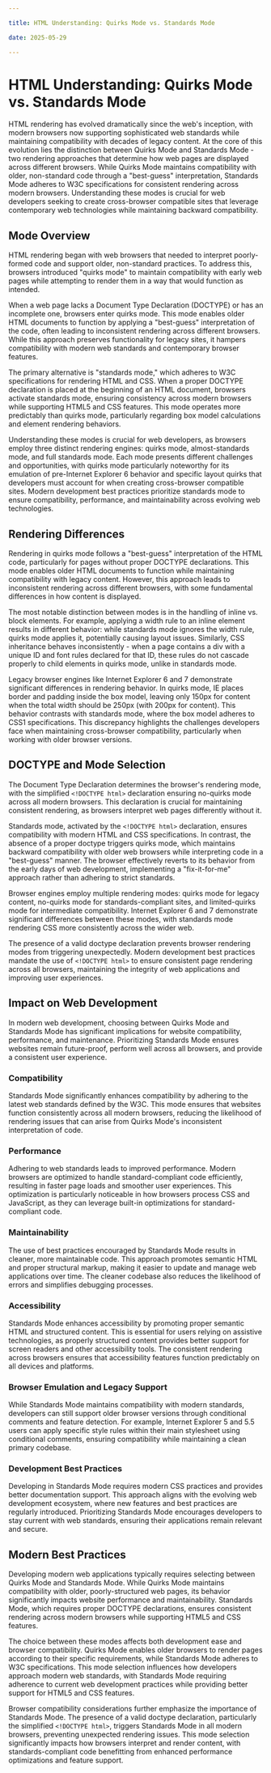 ```yaml
---

title: HTML Understanding: Quirks Mode vs. Standards Mode

date: 2025-05-29

---
```



# HTML Understanding: Quirks Mode vs. Standards Mode

HTML rendering has evolved dramatically since the web's inception, with modern browsers now supporting sophisticated web standards while maintaining compatibility with decades of legacy content. At the core of this evolution lies the distinction between Quirks Mode and Standards Mode - two rendering approaches that determine how web pages are displayed across different browsers. While Quirks Mode maintains compatibility with older, non-standard code through a "best-guess" interpretation, Standards Mode adheres to W3C specifications for consistent rendering across modern browsers. Understanding these modes is crucial for web developers seeking to create cross-browser compatible sites that leverage contemporary web technologies while maintaining backward compatibility.


## Mode Overview

HTML rendering began with web browsers that needed to interpret poorly-formed code and support older, non-standard practices. To address this, browsers introduced "quirks mode" to maintain compatibility with early web pages while attempting to render them in a way that would function as intended.

When a web page lacks a Document Type Declaration (DOCTYPE) or has an incomplete one, browsers enter quirks mode. This mode enables older HTML documents to function by applying a "best-guess" interpretation of the code, often leading to inconsistent rendering across different browsers. While this approach preserves functionality for legacy sites, it hampers compatibility with modern web standards and contemporary browser features.

The primary alternative is "standards mode," which adheres to W3C specifications for rendering HTML and CSS. When a proper DOCTYPE declaration is placed at the beginning of an HTML document, browsers activate standards mode, ensuring consistency across modern browsers while supporting HTML5 and CSS features. This mode operates more predictably than quirks mode, particularly regarding box model calculations and element rendering behaviors.

Understanding these modes is crucial for web developers, as browsers employ three distinct rendering engines: quirks mode, almost-standards mode, and full standards mode. Each mode presents different challenges and opportunities, with quirks mode particularly noteworthy for its emulation of pre-Internet Explorer 6 behavior and specific layout quirks that developers must account for when creating cross-browser compatible sites. Modern development best practices prioritize standards mode to ensure compatibility, performance, and maintainability across evolving web technologies.


## Rendering Differences

Rendering in quirks mode follows a "best-guess" interpretation of the HTML code, particularly for pages without proper DOCTYPE declarations. This mode enables older HTML documents to function while maintaining compatibility with legacy content. However, this approach leads to inconsistent rendering across different browsers, with some fundamental differences in how content is displayed.

The most notable distinction between modes is in the handling of inline vs. block elements. For example, applying a width rule to an inline element results in different behavior: while standards mode ignores the width rule, quirks mode applies it, potentially causing layout issues. Similarly, CSS inheritance behaves inconsistently - when a page contains a div with a unique ID and font rules declared for that ID, these rules do not cascade properly to child elements in quirks mode, unlike in standards mode.

Legacy browser engines like Internet Explorer 6 and 7 demonstrate significant differences in rendering behavior. In quirks mode, IE places border and padding inside the box model, leaving only 150px for content when the total width should be 250px (with 200px for content). This behavior contrasts with standards mode, where the box model adheres to CSS1 specifications. This discrepancy highlights the challenges developers face when maintaining cross-browser compatibility, particularly when working with older browser versions.


## DOCTYPE and Mode Selection

The Document Type Declaration determines the browser's rendering mode, with the simplified `<!DOCTYPE html>` declaration ensuring no-quirks mode across all modern browsers. This declaration is crucial for maintaining consistent rendering, as browsers interpret web pages differently without it.

Standards mode, activated by the `<!DOCTYPE html>` declaration, ensures compatibility with modern HTML and CSS specifications. In contrast, the absence of a proper doctype triggers quirks mode, which maintains backward compatibility with older web browsers while interpreting code in a "best-guess" manner. The browser effectively reverts to its behavior from the early days of web development, implementing a "fix-it-for-me" approach rather than adhering to strict standards.

Browser engines employ multiple rendering modes: quirks mode for legacy content, no-quirks mode for standards-compliant sites, and limited-quirks mode for intermediate compatibility. Internet Explorer 6 and 7 demonstrate significant differences between these modes, with standards mode rendering CSS more consistently across the wider web.

The presence of a valid doctype declaration prevents browser rendering modes from triggering unexpectedly. Modern development best practices mandate the use of `<!DOCTYPE html>` to ensure consistent page rendering across all browsers, maintaining the integrity of web applications and improving user experiences.


## Impact on Web Development

In modern web development, choosing between Quirks Mode and Standards Mode has significant implications for website compatibility, performance, and maintenance. Prioritizing Standards Mode ensures websites remain future-proof, perform well across all browsers, and provide a consistent user experience.


### Compatibility

Standards Mode significantly enhances compatibility by adhering to the latest web standards defined by the W3C. This mode ensures that websites function consistently across all modern browsers, reducing the likelihood of rendering issues that can arise from Quirks Mode's inconsistent interpretation of code.


### Performance

Adhering to web standards leads to improved performance. Modern browsers are optimized to handle standard-compliant code efficiently, resulting in faster page loads and smoother user experiences. This optimization is particularly noticeable in how browsers process CSS and JavaScript, as they can leverage built-in optimizations for standard-compliant code.


### Maintainability

The use of best practices encouraged by Standards Mode results in cleaner, more maintainable code. This approach promotes semantic HTML and proper structural markup, making it easier to update and manage web applications over time. The cleaner codebase also reduces the likelihood of errors and simplifies debugging processes.


### Accessibility

Standards Mode enhances accessibility by promoting proper semantic HTML and structured content. This is essential for users relying on assistive technologies, as properly structured content provides better support for screen readers and other accessibility tools. The consistent rendering across browsers ensures that accessibility features function predictably on all devices and platforms.


### Browser Emulation and Legacy Support

While Standards Mode maintains compatibility with modern standards, developers can still support older browser versions through conditional comments and feature detection. For example, Internet Explorer 5 and 5.5 users can apply specific style rules within their main stylesheet using conditional comments, ensuring compatibility while maintaining a clean primary codebase.


### Development Best Practices

Developing in Standards Mode requires modern CSS practices and provides better documentation support. This approach aligns with the evolving web development ecosystem, where new features and best practices are regularly introduced. Prioritizing Standards Mode encourages developers to stay current with web standards, ensuring their applications remain relevant and secure.


## Modern Best Practices

Developing modern web applications typically requires selecting between Quirks Mode and Standards Mode. While Quirks Mode maintains compatibility with older, poorly-structured web pages, its behavior significantly impacts website performance and maintainability. Standards Mode, which requires proper DOCTYPE declarations, ensures consistent rendering across modern browsers while supporting HTML5 and CSS features.

The choice between these modes affects both development ease and browser compatibility. Quirks Mode enables older browsers to render pages according to their specific requirements, while Standards Mode adheres to W3C specifications. This mode selection influences how developers approach modern web standards, with Standards Mode requiring adherence to current web development practices while providing better support for HTML5 and CSS features.

Browser compatibility considerations further emphasize the importance of Standards Mode. The presence of a valid doctype declaration, particularly the simplified `<!DOCTYPE html>`, triggers Standards Mode in all modern browsers, preventing unexpected rendering issues. This mode selection significantly impacts how browsers interpret and render content, with standards-compliant code benefitting from enhanced performance optimizations and feature support.


